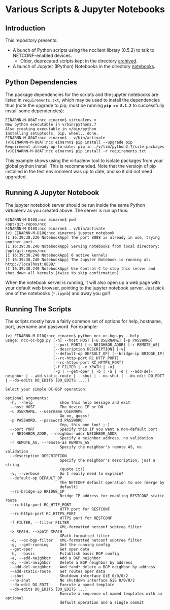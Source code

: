 # Various Scripts & Jupyter Notebooks

## Introduction

This repository presents:

* A bunch of Python scripts using the ncclient library (0.5.2) to talk to NETCONF-enabled devices.
    * Older, deprecated scripts kept in the directory [archived](archived).
* A bunch of Jupyter (IPython) Notebooks in the directory [notebooks](notebooks).

## Python Dependencies


The package dependencies for the scripts and the jupyter notebooks are listed in ```requirements.txt```, which may be used to install the dependencies thus (note the upgrade to pip; must be running **```pip >= 8.1.2```** to successfully install some dependencies):

```
EINARNN-M-80AT:ncc einarnn$ virtualenv v
New python executable in v/bin/python2.7
Also creating executable in v/bin/python
Installing setuptools, pip, wheel...done.
EINARNN-M-80AT:ncc einarnn$ . v/bin/activate
(v)EINARNN-M-80AT:ncc einarnn$ pip install --upgrade pip
Requirement already up-to-date: pip in ./v/lib/python2.7/site-packages
(v)EINARNN-M-80AT:ncc einarnn$ pip install -r requirements.txt
```

This example shows using the virtualenv tool to isolate packages from your global python install. This is recommended. Note that the versiojn of pip installed in the test environment was up to date, and so it did not need upgraded.

## Running A Jupyter Notebook

The jupyter notebook server should be run inside the same Python virtualenv as you created above. The server is run up thus:

```
EINARNN-M-D10Q:ncc einarnn$ pwd
/opt/git-repos/ncc
EINARNN-M-D10Q:ncc einarnn$ . v/bin/activate
(v) EINARNN-M-D10Q:ncc einarnn$ jupyter notebook
[I 16:39:38.230 NotebookApp] The port 8888 is already in use, trying another port.
[I 16:39:38.240 NotebookApp] Serving notebooks from local directory: /opt/git-repos/ncc
[I 16:39:38.240 NotebookApp] 0 active kernels
[I 16:39:38.240 NotebookApp] The Jupyter Notebook is running at: http://localhost:8889/
[I 16:39:38.240 NotebookApp] Use Control-C to stop this server and shut down all kernels (twice to skip confirmation).
```

When the notebook server is running, it will also open up a web page with your default web browser, pointing to the jupyter notebook server. Just pick one of the notebooks (```*.ipynb```) and away you go!!


## Running The Scripts

The scripts mostly have a fairly common set of options for help, hostname, port, username and password. For example:

```
(v) EINARNN-M-D10Q:ncc einarnn$ python ncc-oc-bgp.py --help
usage: ncc-oc-bgp.py [-h] --host HOST [-u USERNAME] [-p PASSWORD]
                     [--port PORT] [-n NEIGHBOR_ADDR] [-r REMOTE_AS]
                     [--description DESCRIPTION] [-v]
                     [--default-op DEFAULT_OP] [--bridge-ip BRIDGE_IP]
                     [--rc-http-port RC_HTTP_PORT]
                     [--rc-https-port RC_HTTPS_PORT]
                     [-f FILTER | -x XPATH | -o]
                     [-g | --get-oper | -b | -a | -d | --add-del-neighbor | --add-static-route | --shut | --no-shut | --do-edit DO_EDIT | --do-edits DO_EDITS [DO_EDITS ...]]

Select your simple OC-BGP operation:

optional arguments:
  -h, --help            show this help message and exit
  --host HOST           The device IP or DN
  -u USERNAME, --username USERNAME
                        Go on, guess!
  -p PASSWORD, --password PASSWORD
                        Yep, this one too! ;-)
  --port PORT           Specify this if you want a non-default port
  -n NEIGHBOR_ADDR, --neighbor-addr NEIGHBOR_ADDR
                        Specify a neighbor address, no validation
  -r REMOTE_AS, --remote-as REMOTE_AS
                        Specify the neighbor's remote AS, no validation
  --description DESCRIPTION
                        Specify the neighbor's description, just a string
                        (quote it!)
  -v, --verbose         Do I really need to explain?
  --default-op DEFAULT_OP
                        The NETCONF default operation to use (merge by
                        default)
  --rc-bridge-ip BRIDGE_IP
                        Bridge IP address for enabling RESTCONF static route
  --rc-http-port RC_HTTP_PORT
                        HTTP port for RESTCONF
  --rc-https-port RC_HTTPS_PORT
                        HTTPS port for RESTCONF
  -f FILTER, --filter FILTER
                        XML-formatted netconf subtree filter
  -x XPATH, --xpath XPATH
                        XPath-formatted filter
  -o, --oc-bgp-filter   XML-formatted netconf subtree filter
  -g, --get-running     Get the running config
  --get-oper            Get oper data
  -b, --basic           Establish basic BGP config
  -a, --add-neighbor    Add a BGP neighbor
  -d, --del-neighbor    Delete a BGP neighbor by address
  --add-del-neighbor    And *and* delete a BGP neighbor by address
  --add-static-route    Get routes oper data
  --shut                Shutdown interface GiE 0/0/0/2
  --no-shut             No shutdown interface GiE 0/0/0/2
  --do-edit DO_EDIT     Execute a named template
  --do-edits DO_EDITS [DO_EDITS ...]
                        Execute a sequence of named templates with an optional
                        default operation and a single commit
```
